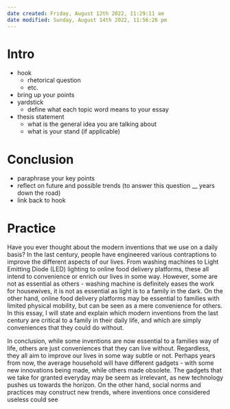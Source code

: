 ```yaml
---
date created: Friday, August 12th 2022, 11:29:11 am
date modified: Sunday, August 14th 2022, 11:56:26 pm
---
```


# Intro

- hook
	- rhetorical question
	- etc.
- bring up your points
- yardstick
	- define what each topic word means to your essay
- thesis statement
	- what is the general idea you are talking about
	- what is your stand (if applicable)

# Conclusion

- paraphrase your key points
- reflect on future and possible trends (to answer this question __ years down the road)
- link back to hook

# Practice

Have you ever thought about the modern inventions that we use on a daily basis? In the last century, people have engineered various contraptions to improve the different aspects of our lives. From washing machines to Light Emitting Diode (LED) lighting to online food delivery platforms, these all intend to convenience or enrich our lives in some way. However, some are not as essential as others - washing machine is definitely eases the work for housewives, it is not as essential as light is to a family in the dark. On the other hand, online food delivery platforms may be essential to families with limited physical mobility, but can be seen as a mere convenience for others. In this essay, I will state and explain which modern inventions from the last century are critical to a family in their daily life, and which are simply conveniences that they could do without.


In conclusion, while some inventions are now essential to a families way of life, others are just conveniences that they can live without. Regardless, they all aim to improve our lives in some way subtle or not. Perhaps years from now, the average household will have different gadgets - with some new innovations being made, while others made obsolete. The gadgets that we take for granted everyday may be seem as irrelevant, as new technology pushes us towards the horizon. On the other hand, social norms and practices may construct new trends, where inventions once considered useless could see 